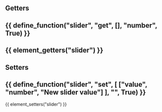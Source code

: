 ## Getters
{{ define_function("slider", "get", [], "number", True) }}
---
{{ element_getters("slider") }}
---
## Setters
{{ define_function("slider", "set", [
    ["value", "number", "New slider value"]
], "", True) }}
---
{{ element_setters("slider") }}